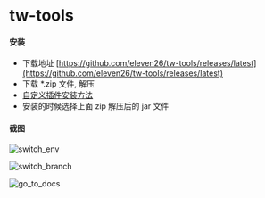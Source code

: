# tw-tools

#### 安装

* 下载地址 [https://github.com/eleven26/tw-tools/releases/latest](https://github.com/eleven26/tw-tools/releases/latest)
* 下载 *.zip 文件, 解压
* [自定义插件安装方法](https://www.jetbrains.com/help/phpstorm/installing-plugin-from-disk.html)
* 安装的时候选择上面 zip 解压后的 jar 文件

#### 截图

![switch_env](https://github.com/eleven26/tw-tools/blob/master/screenshots/switch_env.png)

![switch_branch](https://github.com/eleven26/tw-tools/blob/master/screenshots/switch_branch.png)

![go_to_docs](https://github.com/eleven26/tw-tools/blob/master/screenshots/go_to_docs.png)
